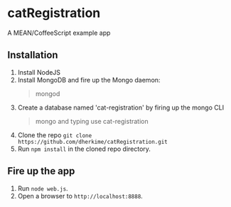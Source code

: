 # catRegistration
A MEAN/CoffeeScript example app

## Installation

1. Install NodeJS
2. Install MongoDB and fire up the Mongo daemon:
	> mongod
3. Create a database named 'cat-registration' by firing up the mongo CLI 
    > mongo
and typing
    > use cat-registration
3. Clone the repo `git clone https://github.com/dherkime/catRegistration.git`
4. Run `npm install` in the cloned repo directory.

## Fire up the app

1. Run `node web.js`.
2. Open a browser to `http://localhost:8888`.
